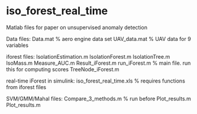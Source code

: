 # iso_forest_real_time
Matlab files for paper on unsupervised anomaly detection

Data files:
Data.mat % aero engine data set
UAV_data.mat % UAV data for 9 variables

iforest files:
IsolationEstimation.m
IsolationForest.m
IsolationTree.m
IsoMass.m
Measure_AUC.m
Result_iForest.m
run_iForest.m % main file. run this for computing scores
TreeNode_iForest.m

real-time iForest in simulink:
iso_forest_real_time.xls % requires functions from iforest files

SVM/GMM/Mahal files:
Compare_3_methods.m % run before Plot_results.m
Plot_results.m
